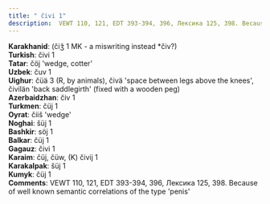 ```yaml
---
title: " čivi 1"
description:  VEWT 110, 121, EDT 393-394, 396, Лексика 125, 398. Because of well known semantic correlations of the type 'penis'
---
```


<strong>Karakhanid</strong>:  (čiǯ 1 MK - a miswriting instead *čiv?)<br>
<strong>Turkish</strong>:  čivi 1<br>
<strong>Tatar</strong>:  čöj 'wedge, cotter'<br>
<strong>Uzbek</strong>:  čuv 1<br>
<strong>Uighur</strong>:  čüä 3 (R, by animals), čivä 'space between legs above the knees', čivilän 'back saddlegirth' (fixed with a wooden peg)<br>
<strong>Azerbaidzhan</strong>:  čiv 1<br>
<strong>Turkmen</strong>:  čüj 1<br>
<strong>Oyrat</strong>:  čiiš 'wedge'<br>
<strong>Noghai</strong>:  šüj 1<br>
<strong>Bashkir</strong>:  söj 1<br>
<strong>Balkar</strong>:  čüj 1<br>
<strong>Gagauz</strong>:  čivi 1<br>
<strong>Karaim</strong>:  čüj, čüw, (K) čivij 1<br>
<strong>Karakalpak</strong>:  šüj 1<br>
<strong>Kumyk</strong>:  čüj 1<br>
<strong>Comments</strong>:  VEWT 110, 121, EDT 393-394, 396, Лексика 125, 398. Because of well known semantic correlations of the type 'penis'<br>


